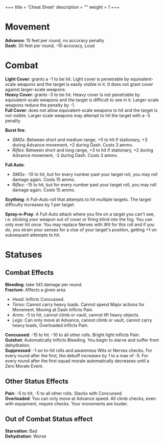 +++
title = 'Cheat Sheet'
description = ""
weight = 1
+++

# Movement

**Advance**: 15 feet per round, no accuracy penalty  
**Dash**: 30 feet per round, -10 accuracy, Loud  

# Combat
**Light Cover**: grants a -1 to be hit. Light cover is penetrable by equivalent-scale weapons and the target is easily visible in it. It does not grant cover against larger-scale weapons.      
**Heavy Cover**: grants -3 to be hit. Heavy cover is not penetrable by equivalent-scale weapons and the target is difficult to see in it. Larger-scale weapons reduce the penalty by -1.    
**Full Cover**: does not allow equivalent-scale weapons to hit and the target is not visible. Larger scale weapons may attempt to hit the target with a -5 penalty.     

**Burst fire**:         
  - *SMGs*: Between short and medium range, +5 to hit if stationary, +3 during Advance movement, +2 during Dash. Costs 3 ammo.     
  - *Rifles*: Between short and long range, +3 to hit if stationary, +2 during Advance movement, -2 during Dash. Costs 3 ammo.    

**Full Auto**:       
  - *SMGs*: -10 to hit, but for every number past your target roll, you may roll damage again. Costs 15 ammo.      
  - *Rifles*: -15 to hit, but for every number past your target roll, you may roll damage again. Costs 15 ammo.      

**Scything**: A Full-Auto roll that attempts to hit multiple targets. The target difficulty increases by 1 per target.       

**Spray-n-Pray**: A Full-Auto attack where you fire on a target you can't see, i.e. sticking your weapon out of cover or firing blind into the fog. You can only ever hit once. You may replace Nerves with Wit for this roll and if you do, you strain your senses for a clue of your target's position, getting +1 on subsequent attempts to hit.      

# Statuses
## Combat Effects
**Bleeding**: take 1d3 damage per round.  
**Fracture**: Affects a given area    
  - *Head*: Inflicts Concussed.   
  - *Torso*: Cannot carry heavy loads. Cannot spend Major actions for Movement. Moving at Dash inflicts Pain.  
  - *Arms*: -5 to hit, cannot climb or vault, cannot lift heavy objects.  
  - *Legs*: Can only move at Advance, cannot climb or vault, cannot carry heavy loads, Overloaded inflicts Pain.  

**Concussed**: -15 to hit. -10 to all other rolls. Bright light inflicts Pain.  
**Gutshot**: Automatically inflicts Bleeding. You begin to starve and suffer from dehydration.  
**Suppressed**: -1 on to-hit rolls and awareness Wits or Nerves checks. For every round after the first, the debuff increases by 1 to a max of -5. For every round after the first squad morale automatically decreases until a Zero Morale Event.

## Other Status Effects  
**Pain**: -5 to hit, -5 to all other rolls. Stacks with Concussed.   
**Overloaded**: You can only move at Advance speed. All climb checks, even with equipment, require checks. Your movements are louder.  

## Out of Combat Status effect
**Starvation**: Bad  
**Dehydration**: Worse  
